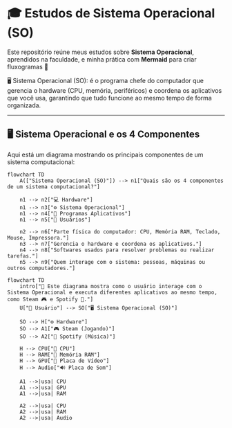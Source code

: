 # 🎓 Estudos de Sistema Operacional (SO)

Este repositório reúne meus estudos sobre **Sistema Operacional**, aprendidos na faculdade, e minha prática com **Mermaid** para criar fluxogramas 🚀

🖥️ Sistema Operacional (SO): é o programa chefe do computador que gerencia o hardware (CPU, memória, periféricos) e coordena os aplicativos que você usa, garantindo que tudo funcione ao mesmo tempo de forma organizada.

---

## 🖥️ Sistema Operacional e os 4 Componentes

Aqui está um diagrama mostrando os principais componentes de um sistema computacional:

```mermaid
flowchart TD
    A(["Sistema Operacional (SO)"]) --> n1["Quais são os 4 componentes de um sistema computacional?"]
    
    n1 --> n2["💻 Hardware"]
    n1 --> n3["⚙️ Sistema Operacional"]
    n1 --> n4["📂 Programas Aplicativos"]
    n1 --> n5["👤 Usuários"]

    n2 --> n6["Parte física do computador: CPU, Memória RAM, Teclado, Mouse, Impressora."]
    n3 --> n7["Gerencia o hardware e coordena os aplicativos."]
    n4 --> n8["Softwares usados para resolver problemas ou realizar tarefas."]
    n5 --> n9["Quem interage com o sistema: pessoas, máquinas ou outros computadores."]
```

```mermaid
flowchart TD
    intro["📝 Este diagrama mostra como o usuário interage com o Sistema Operacional e executa diferentes aplicativos ao mesmo tempo, como Steam 🎮 e Spotify 🎵."]
    U["👤 Usuário"] --> SO["🖥️ Sistema Operacional (SO)"]

    SO --> H["⚙️ Hardware"]
    SO --> A1["🎮 Steam (Jogando)"]
    SO --> A2["🎵 Spotify (Música)"]

    H --> CPU["🧮 CPU"]
    H --> RAM["💾 Memória RAM"]
    H --> GPU["🎨 Placa de Vídeo"]
    H --> Audio["🔊 Placa de Som"]

    A1 -->|usa| CPU
    A1 -->|usa| GPU
    A1 -->|usa| RAM

    A2 -->|usa| CPU
    A2 -->|usa| RAM
    A2 -->|usa| Audio
```



